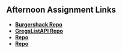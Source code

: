 ## Afternoon Assignment Links

* **[Burgershack Repo](https://github.com/zbarnes32/burgershack)**
* **[GregsListAPI Repo](https://github.com/zbarnes32/summer24_gregsListAPI)**
* **[Repo](https://github.com/zbarnes32/<ASSIGNMENT_REPO>)**
* **[Repo](https://github.com/zbarnes32/<ASSIGNMENT_REPO>)**
